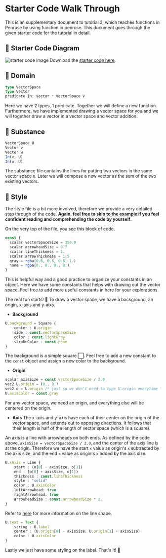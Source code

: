 # Starter Code Walk Through
This is an supplementary document to tutorial 3, which teaches functions in Penrose by using function in penrose. This document goes through the given starter code for the tutorial in detail. 

## :runner: Starter Code Diagram
![starter code image](https://github.com/penrose/penrose/blob/docs-edit/assets/tutorial/part3/vectorspace_wg.png)
Download the [starter code here](https://github.com/penrose/penrose/tree/docs-edit/tutorial/starter-code/tutorial-p3).


## :runner: Domain
```typescript
type VectorSpace
type Vector
predicate In: Vector * VectorSpace V
```
Here we have 2 types, 1 predicate. Together we will define a new function. Furthermore, we have implemented drawing a vector space for you and we will together draw a vector in a vector space and vector addition. 

## :runner: Substance
```typescript
VectorSpace U
Vector v 
Vector w
In(v, U)
In(w, U)
```
The substance file contains the lines for putting two vectors in the same vector space `U`. Later we will compose a new vector as the sum of the two existing vectors. 

## :runner: Style 

The style file is a bit more involved, therefore we provide a very detailed step through of the code. __Again, feel free to [skip to the example](https://github.com/penrose/penrose/blob/docs-edit/tutorial/tutorial-p3.md#page_facing_up-domain) if you feel confident reading and comprehending the code by yourself__.

On the very top of the file, you see this block of code. 
```typescript
const { 
  scalar vectorSpaceSize = 350.0
  scalar arrowheadSize = 0.7
  scalar lineThickness = 1.
  scalar arrowThickness = 1.5
  gray = rgba(0.6, 0.6, 0.6, 1.)
  none = rgba(0., 0., 0., 0.)
}
```
This is helpful way and a good practice to organize your constants in an object. Here we have some constants that helps with drawing out the vector space. Feel free to add more useful constants in here for your explorations.

The real fun starts! 🥁 To draw a vector space, we have a background, an origin, x-axis and y-aixs. 

* __Background__
```typescript
U.background = Square {
    center : U.origin
    side : const.vectorSpaceSize
    color : const.lightGray
    strokeColor : const.none
}
 ```
The background is a simple square :white_large_square:. Feel free to add a new constant to the `const` object and assign a new color to the background. 

* __Origin__
```typescript
scalar axisSize = const.vectorSpaceSize / 2.0
vec2 U.origin = (0., 0.)
vec2 o = U.origin /* just so we don't need to type U.origin everytime */
U.axisColor = const.gray
```
For any vector space, we need an origin, and everything else will be centered on the origin. 

* __Axis__
The x-axis and y-axis have each of their center on the origin of the vector space, and extends out to opposing directions. It follows that their length is half of the length of vector space (which is a square). 

An axis is a line with arrowheads on both ends. As defined by the code above, `axisSize = vectorSpaceSize / 2.0`, and the center of the axis line is at the origin. Therefore we have the start `x` value as origin's `x` subtracted by the axis size, and the end `x` value as origin's `x` added by the axis size. 

```typescript
U.xAxis = Line {
    start : (o[0] - axisSize, o[1]) 
    end : (o[0] + axisSize, o[1])
    thickness : const.lineThickness
    style : "solid"
    color : U.axisColor
    leftArrowhead: true
    rightArrowhead: true
    arrowheadSize : const.arrowheadSize * 2.
}
```

Refer to [here](https://github.com/penrose/penrose/wiki/Shape-library#line) for more information on the line shape. 

```typescript
U.text = Text {
    string : U.label
    center : (U.origin[0] - axisSize, U.origin[1] + axisSize)
    color : U.axisColor
}
```
Lastly we just have some styling on the label. That's it! :cartwheeling: 
